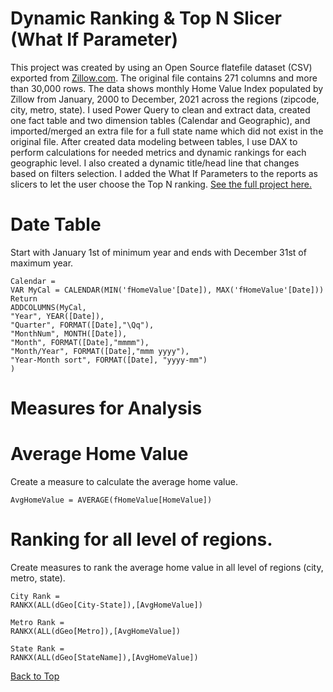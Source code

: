 # Dynamic Ranking & Top N Slicer (What If Parameter)

This project was created by using an Open Source flatefile dataset (CSV) exported from [Zillow.com](https://www.zillow.com/research/data/). The original file contains 271 columns and more than 30,000 rows. The data shows monthly Home Value Index populated by Zillow from January, 2000 to December, 2021 across the regions (zipcode, city, metro, state). I used Power Query to clean and extract data, created one fact table and two dimension tables (Calendar and Geographic), and imported/merged an extra file for a full state name which did not exist in the original file. After created data modeling between tables, I use DAX to perform calculations for needed metrics and dynamic rankings for each geographic level. I also created a dynamic title/head line that changes based on filters selection. I added the What If Parameters to the reports as slicers to let the user choose the Top N ranking. [See the full project here.](https://sirishultz.com/portfolio/dynamic-ranking-top-n-slicer)


# Date Table

Start with January 1st of minimum year and ends with December 31st of maximum year.

    Calendar = 
    VAR MyCal = CALENDAR(MIN('fHomeValue'[Date]), MAX('fHomeValue'[Date]))
    Return
    ADDCOLUMNS(MyCal,
    "Year", YEAR([Date]),
    "Quarter", FORMAT([Date],"\Qq"),
    "MonthNum", MONTH([Date]),
    "Month", FORMAT([Date],"mmmm"),
    "Month/Year", FORMAT([Date],"mmm yyyy"),
    "Year-Month sort", FORMAT([Date], "yyyy-mm")
    )


# Measures for Analysis


# Average Home Value
Create a measure to calculate the average home value.

    AvgHomeValue = AVERAGE(fHomeValue[HomeValue])

# Ranking for all level of regions.
Create measures to rank the average home value in all level of regions (city, metro, state).

    City Rank =
    RANKX(ALL(dGeo[City-State]),[AvgHomeValue])
    
    Metro Rank =
    RANKX(ALL(dGeo[Metro]),[AvgHomeValue])
    
    State Rank =
    RANKX(ALL(dGeo[StateName]),[AvgHomeValue])


    
[Back to Top](https://github.com/SiriShultz/sitelinks/blob/main/Customer-Personality-Analysis/README.md#customer-personality-analysis-with-power-bi)

